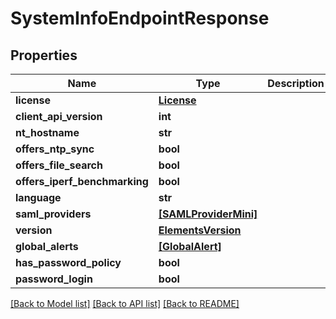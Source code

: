 # SystemInfoEndpointResponse


## Properties

Name | Type | Description | Notes
------------ | ------------- | ------------- | -------------
**license** | [**License**](License.md) |  | 
**client_api_version** | **int** |  | 
**nt_hostname** | **str** |  | 
**offers_ntp_sync** | **bool** |  | 
**offers_file_search** | **bool** |  | 
**offers_iperf_benchmarking** | **bool** |  | 
**language** | **str** |  | 
**saml_providers** | [**[SAMLProviderMini]**](SAMLProviderMini.md) |  | [readonly] 
**version** | [**ElementsVersion**](ElementsVersion.md) |  | 
**global_alerts** | [**[GlobalAlert]**](GlobalAlert.md) |  | 
**has_password_policy** | **bool** |  | 
**password_login** | **bool** |  | 

[[Back to Model list]](../#documentation-for-models) [[Back to API list]](../#documentation-for-api-endpoints) [[Back to README]](../)


